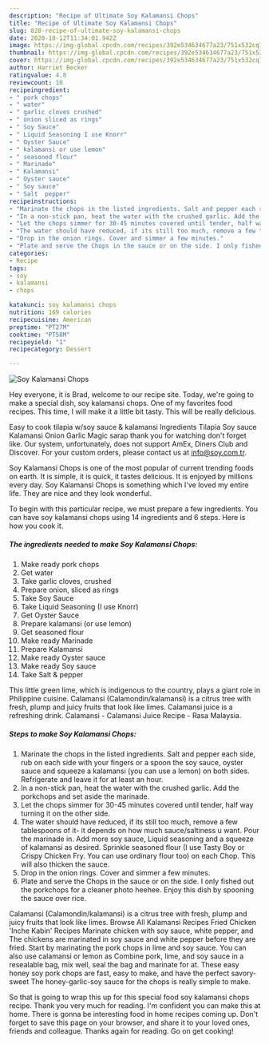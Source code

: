 ```yaml
---
description: "Recipe of Ultimate Soy Kalamansi Chops"
title: "Recipe of Ultimate Soy Kalamansi Chops"
slug: 828-recipe-of-ultimate-soy-kalamansi-chops
date: 2020-10-12T11:34:01.942Z
image: https://img-global.cpcdn.com/recipes/392e534634677a23/751x532cq70/soy-kalamansi-chops-recipe-main-photo.jpg
thumbnail: https://img-global.cpcdn.com/recipes/392e534634677a23/751x532cq70/soy-kalamansi-chops-recipe-main-photo.jpg
cover: https://img-global.cpcdn.com/recipes/392e534634677a23/751x532cq70/soy-kalamansi-chops-recipe-main-photo.jpg
author: Harriet Becker
ratingvalue: 4.8
reviewcount: 10
recipeingredient:
- " pork chops"
- " water"
- " garlic cloves crushed"
- " onion sliced as rings"
- " Soy Sauce"
- " Liquid Seasoning I use Knorr"
- " Oyster Sauce"
- " kalamansi or use lemon"
- " seasoned flour"
- " Marinade"
- " Kalamansi"
- " Oyster sauce"
- " Soy sauce"
- " Salt  pepper"
recipeinstructions:
- "Marinate the chops in the listed ingredients. Salt and pepper each side, rub on each side with your fingers or a spoon the soy sauce, oyster sauce and squeeze a kalamansi (you can use a lemon) on both sides. Refrigerate and leave it for at least an hour."
- "In a non-stick pan, heat the water with the crushed garlic. Add the porkchops and set aside the marinade."
- "Let the chops simmer for 30-45 minutes covered until tender, half way turning it on the other side."
- "The water should have reduced, if its still too much, remove a few tablespoons of it- it depends on how much sauce/saltiness u want. Pour the marinade in. Add more soy sauce, Liquid seasoning and a squeeze of kalamansi as desired. Sprinkle seasoned flour (I use Tasty Boy or Crispy Chicken Fry. You can use ordinary flour too) on each Chop. This will also thicken the sauce."
- "Drop in the onion rings. Cover and simmer a few minutes."
- "Plate and serve the Chops in the sauce or on the side. I only fished out the porkchops for a cleaner photo heehee. Enjoy this dish by spooning the sauce over rice."
categories:
- Recipe
tags:
- soy
- kalamansi
- chops

katakunci: soy kalamansi chops 
nutrition: 169 calories
recipecuisine: American
preptime: "PT27M"
cooktime: "PT58M"
recipeyield: "1"
recipecategory: Dessert

---
```



![Soy Kalamansi Chops](https://img-global.cpcdn.com/recipes/392e534634677a23/751x532cq70/soy-kalamansi-chops-recipe-main-photo.jpg)

Hey everyone, it is Brad, welcome to our recipe site. Today, we're going to make a special dish, soy kalamansi chops. One of my favorites food recipes. This time, I will make it a little bit tasty. This will be really delicious.

Easy to cook tilapia w/soy sauce &amp; kalamansi Ingredients Tilapia Soy sauce Kalamansi Onion Garlic Magic sarap thank you for watching don&#39;t forget like. Our system, unfortunately, does not support AmEx, Diners Club and Discover. For your custom orders, please contact us at info@soy.com.tr.

Soy Kalamansi Chops is one of the most popular of current trending foods on earth. It is simple, it is quick, it tastes delicious. It is enjoyed by millions every day. Soy Kalamansi Chops is something which I've loved my entire life. They are nice and they look wonderful.


To begin with this particular recipe, we must prepare a few ingredients. You can have soy kalamansi chops using 14 ingredients and 6 steps. Here is how you cook it.

<!--inarticleads1-->

##### The ingredients needed to make Soy Kalamansi Chops:

1. Make ready  pork chops
1. Get  water
1. Take  garlic cloves, crushed
1. Prepare  onion, sliced as rings
1. Take  Soy Sauce
1. Take  Liquid Seasoning (I use Knorr)
1. Get  Oyster Sauce
1. Prepare  kalamansi (or use lemon)
1. Get  seasoned flour
1. Make ready  Marinade
1. Prepare  Kalamansi
1. Make ready  Oyster sauce
1. Make ready  Soy sauce
1. Take  Salt &amp; pepper


This little green lime, which is indigenous to the country, plays a giant role in Philippine cuisine. Calamansi (Calamondin/kalamansi) is a citrus tree with fresh, plump and juicy fruits that look like limes. Calamansi juice is a refreshing drink. Calamansi - Calamansi Juice Recipe - Rasa Malaysia. 

<!--inarticleads2-->

##### Steps to make Soy Kalamansi Chops:

1. Marinate the chops in the listed ingredients. Salt and pepper each side, rub on each side with your fingers or a spoon the soy sauce, oyster sauce and squeeze a kalamansi (you can use a lemon) on both sides. Refrigerate and leave it for at least an hour.
1. In a non-stick pan, heat the water with the crushed garlic. Add the porkchops and set aside the marinade.
1. Let the chops simmer for 30-45 minutes covered until tender, half way turning it on the other side.
1. The water should have reduced, if its still too much, remove a few tablespoons of it- it depends on how much sauce/saltiness u want. Pour the marinade in. Add more soy sauce, Liquid seasoning and a squeeze of kalamansi as desired. Sprinkle seasoned flour (I use Tasty Boy or Crispy Chicken Fry. You can use ordinary flour too) on each Chop. This will also thicken the sauce.
1. Drop in the onion rings. Cover and simmer a few minutes.
1. Plate and serve the Chops in the sauce or on the side. I only fished out the porkchops for a cleaner photo heehee. Enjoy this dish by spooning the sauce over rice.


Calamansi (Calamondin/kalamansi) is a citrus tree with fresh, plump and juicy fruits that look like limes. Browse All Kalamansi Recipes Fried Chicken &#39;Inche Kabin&#39; Recipes Marinate chicken with soy sauce, white pepper, and The chickens are marinated in soy sauce and white pepper before they are fried. Start by marinating the pork chops in lime and soy sauce. You can also use calamansi or lemon as Combine pork, lime, and soy sauce in a resealable bag, mix well, seal the bag and marinate for at. These easy honey soy pork chops are fast, easy to make, and have the perfect savory-sweet The honey-garlic-soy sauce for the chops is really simple to make. 

So that is going to wrap this up for this special food soy kalamansi chops recipe. Thank you very much for reading. I'm confident you can make this at home. There is gonna be interesting food in home recipes coming up. Don't forget to save this page on your browser, and share it to your loved ones, friends and colleague. Thanks again for reading. Go on get cooking!
